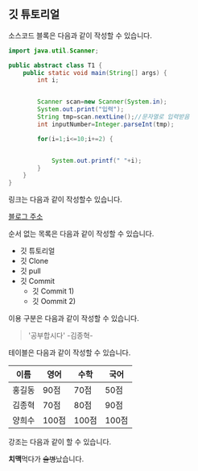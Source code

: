 ## 깃 튜토리얼

소스코드 블록은 다음과 같이 작성할 수 있습니다.

```java
import java.util.Scanner;

public abstract class T1 {
	public static void main(String[] args) {
		int i;


		Scanner scan=new Scanner(System.in);
		System.out.print("입력");
		String tmp=scan.nextLine();//문자열로 입력받음
		int inputNumber=Integer.parseInt(tmp);

		for(i=1;i<=10;i+=2) {


			System.out.printf(" "+i);	
		}
	}
}

```

링크는 다음과 같이 작성할수 있습니다.

[블로그 주소](https://bolg.naver.com.ndb796)

순서 없는 목록은 다음과 같이 작성할 수 있습니다.

* 깃 튜토리얼
* 깃 Clone
* 깃 pull
* 깃 Commit
    * 깃 Commit 1)
    * 깃 Oommit 2)

이용 구분은 다음과 같이 작성할 수 있습니다.

>'공부합시다' -김종혁-

테이블은 다음과 같이 작성할 수 있습니다.

이름|영어|수학|국어|
---|---|---|---|
홍길동|90점|70점|50점|
김종혁|70점|80점|90점|
양희수|100점|100점|100점|

강조는 다음과 같이 할 수 있습니다.


**치맥**먹다가 ~~술병~~났습니다.
